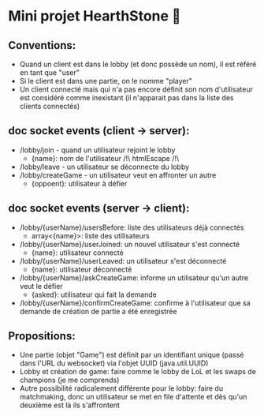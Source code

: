 # Mini projet HearthStone 🍆

## Conventions:
* Quand un client est dans le lobby (et donc possède un nom), il est référé en tant que "user"
* Si le client est dans une partie, on le nomme "player"
* Un client connecté mais qui n'a pas encore définit son nom d'utilisateur est considéré comme inexistant (il n'apparait pas dans la liste des clients connectés)

## doc socket events (client -> server):
* /lobby/join - quand un utilisateur rejoint le lobby
	- {name}: nom de l'utilisateur /!\ htmlEscape /!\
* /lobby/leave - un utilisateur se déconnecte du lobby
* /lobby/createGame - un utilisateur veut en affronter un autre
	- {oppoent}: utilisateur à défier

## doc socket events (server -> client):
* /lobby/{userName}/usersBefore: liste des utilisateurs déjà connectés
	- array<{name}>: liste des utilisateurs
* /lobby/{userName}/userJoined: un nouvel utilisateur s'est connecté
	- {name}: utilisateur connecté
* /lobby/{userName}/userLeaved: un utilisateur s'est déconnecté
	- {name}: utilisateur déconnecté
* /lobby/{userName}/askCreateGame: informe un utilisateur qu'un autre veut le défier
	- {asked}: utilisateur qui fait la demande
* /lobby/{userName}/confirmCreateGame: confirme à l'utilisateur que sa demande de création de partie a été enregistrée

## Propositions:
* Une partie (objet "Game") est définit par un identifiant unique (passé dans l'URL du websocket) via l'objet UUID (java.util.UUID)
* Lobby et création de game: faire comme le lobby de LoL et les swaps de champions (je me comprends)
* Autre possibilité radicalement différente pour le lobby: faire du matchmaking, donc un utilisateur se met en file d'attente et dès qu'un deuxième est là ils s'affrontent
